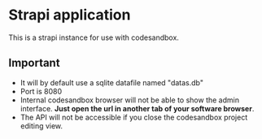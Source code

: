 # Strapi application

This is a strapi instance for use with codesandbox.

## Important

- It will by default use a sqlite datafile named "datas.db"
- Port is 8080
- Internal codesandbox browser will not be able to show the admin interface.
  **Just open the url in another tab of your software browser**.
- The API will not be accessible if you close the codesandbox project editing view.
